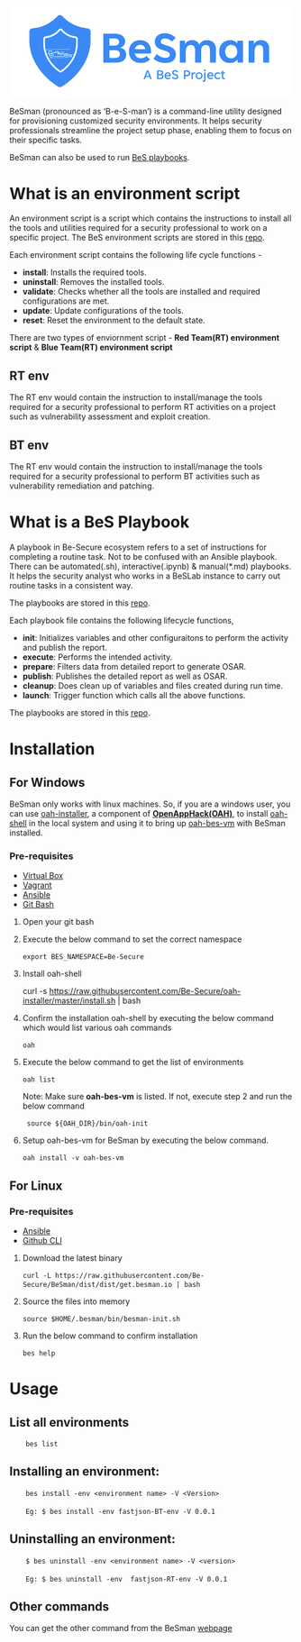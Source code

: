 ![BeSman](./BeSman-logo-horizontal.png)

BeSman (pronounced as ‘B-e-S-man’) is a command-line utility designed for provisioning customized security environments. It helps security professionals streamline the project setup phase, enabling them to focus on their specific tasks.

BeSman can also be used to run [BeS playbooks](https://github.com/Be-Secure/besecure-playbooks-store).

# What is an environment script

An environment script is a script which contains the instructions to install all the tools and utilities required for a security professional to work on a specific project. The BeS environment scripts are stored in this [repo](https://github.com/Be-Secure/besecure-ce-env-repo).

Each environment script contains the following life cycle functions -

- **install**: Installs the required tools.
- **uninstall**: Removes the installed tools.
- **validate**: Checks whether all the tools are installed and required configurations are met.
- **update**: Update configurations of the tools.
- **reset**: Reset the environment to the default state.

There are two types of enviornment script - **Red Team(RT) environment script** & **Blue Team(RT) environment script**

## RT env

The RT env would contain the instruction to install/manage the tools required for a security professional to perform RT activities on a project such as vulnerability assessment and exploit creation.

## BT env

The RT env would contain the instruction to install/manage the tools required for a security professional to perform BT activities such as vulnerability remediation and patching.

# What is a BeS Playbook

A playbook in Be-Secure ecosystem refers to a set of instructions for completing a routine task. Not to be confused with an Ansible playbook. There can be automated(.sh), interactive(.ipynb) & manual(\*.md) playbooks. It helps the security analyst who works in a BeSLab instance to carry out routine tasks in a consistent way.

The playbooks are stored in this [repo](https://github.com/Be-Secure/besecure-playbooks-store).

Each playbook file contains the following lifecycle functions,

- **init**: Initializes variables and other configuraitons to perform the activity and publish the report.
- **execute**: Performs the intended activity.
- **prepare**: Filters data from detailed report to generate OSAR.
- **publish**: Publishes the detailed report as well as OSAR.
- **cleanup**: Does clean up of variables and files created during run time.
- **launch**: Trigger function which calls all the above functions.

The playbooks are stored in this [repo](https://github.com/Be-Secure/besecure-playbooks-store).

# Installation

## For Windows

BeSman only works with linux machines. So, if you are a windows user, you can use [oah-installer](https://github.com/be-secure/oah-installer), a component of [**OpenAppHack(OAH)**](https://openapphack.github.io/OAH/), to install [oah-shell](https://github.com/be-secure/oah-shell) in the local system and using it to bring up [oah-bes-vm](https://github.com/be-secure/oah-bes-vm) with BeSman installed.

### Pre-requisites

- <a href="https://www.virtualbox.org/" target="_blank">Virtual Box</a>
- <a href="https://www.vagrantup.com/" target="_blank">Vagrant</a>
- <a href="https://docs.ansible.com/ansible/latest/installation_guide/intro_installation.html" target="_blank">Ansible</a>
- <a href="https://gitforwindows.org/" target="_blank">Git Bash</a>

1.  Open your git bash

2.  Execute the below command to set the correct namespace

        export BES_NAMESPACE=Be-Secure

3.  Install oah-shell

    curl -s https://raw.githubusercontent.com/Be-Secure/oah-installer/master/install.sh | bash

4.  Confirm the installation oah-shell by executing the below command which would list various oah commands

        oah

5.  Execute the below command to get the list of environments

        oah list

    Note: Make sure **oah-bes-vm** is listed. If not, execute step 2 and run the below command

         source ${OAH_DIR}/bin/oah-init

6.  Setup oah-bes-vm for BeSman by executing the below command.

        oah install -v oah-bes-vm

## For Linux

### Pre-requisites

- <a href="https://docs.ansible.com/ansible/latest/installation_guide/intro_installation.html" target="_blank">Ansible</a>
- <a href="https://github.com/cli/cli/blob/trunk/docs/install_linux.md" target="_blank">Github CLI</a>

1.  Download the latest binary

        curl -L https://raw.githubusercontent.com/Be-Secure/BeSman/dist/dist/get.besman.io | bash

2.  Source the files into memory

        source $HOME/.besman/bin/besman-init.sh

3.  Run the below command to confirm installation

        bes help

# Usage

## List all environments

        bes list

## Installing an environment:

        bes install -env <environment name> -V <Version>

        Eg: $ bes install -env fastjson-BT-env -V 0.0.1

## Uninstalling an environment:

        $ bes uninstall -env <environment name> -V <version>

        Eg: $ bes uninstall -env  fastjson-RT-env -V 0.0.1

## Other commands

You can get the other command from the BeSman [webpage](https://be-secure.github.io/Be-Secure/bes-besman-details/)
